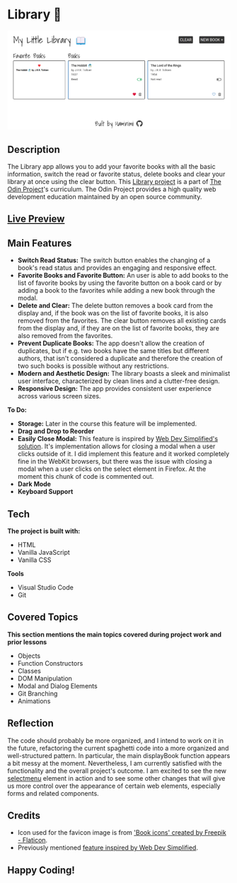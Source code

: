 # Library 📖
![Screenshot of the Library.](/screenshot.png)
## Description
The Library app allows you to add your favorite books with all the basic information, switch the read or favorite status, delete books and clear your library at once using the clear button. This [Library project](https://www.theodinproject.com/lessons/node-path-javascript-library) is a part of [The Odin Project](https://www.theodinproject.com/dashboard)'s curriculum. The Odin Project provides a high quality web development education maintained by an open source community.
## [Live Preview](https://haminimi.github.io/library/)
## Main Features
- **Switch Read Status:** The switch button enables the changing of a book's read status and provides an engaging and responsive effect.
- **Favorite Books and Favorite Button:** An user is able to add books to the list of favorite books by using the favorite button on a book card or by adding a book to the favorites while adding a new book through the modal.
- **Delete and Clear:** The delete button removes a book card from the display and, if the book was on the list of favorite books, it is also removed from the favorites. The clear button removes all existing cards from the display and, if they are on the list of favorite books, they are also removed from the favorites.
- **Prevent Duplicate Books:** The app doesn't allow the creation of duplicates, but if e.g. two books have the same titles but different authors, that isn't considered a duplicate and therefore the creation of two such books is possible without any restrictions.
- **Modern and Aesthetic Design:** The library boasts a sleek and minimalist user interface, characterized by clean lines and a clutter-free design.
- **Responsive Design:** The app provides consistent user experience across various screen sizes.

**To Do:**
- **Storage:** Later in the course this feature will be implemented.
- **Drag and Drop to Reorder**
- **Easily Close Modal:** This feature is inspired by [Web Dev Simplified's solution](https://blog.webdevsimplified.com/2023-04/html-dialog/). It's implementation allows for closing a modal when a user clicks outside of it. I did implement this feature and it worked completely fine in the WebKit browsers, but there was the issue with closing a modal when a user clicks on the select element in Firefox. At the moment this chunk of code is commented out.
- **Dark Mode**
- **Keyboard Support**
## Tech
**The project is built with:**
- HTML
- Vanilla JavaScript
- Vanilla CSS

**Tools**
- Visual Studio Code
- Git
## Covered Topics
**This section mentions the main topics covered during project work and prior lessons**
- Objects
- Function Constructors
- Classes
- DOM Manipulation
- Modal and Dialog Elements
- Git Branching
- Animations
## Reflection
The code should probably be more organized, and I intend to work on it in the future, refactoring the current spaghetti code into a more organized and well-structured pattern. In particular, the main displayBook function appears a bit messy at the moment. Nevertheless, I am currently satisfied with the functionality and the overall project's outcome. I am excited to see the new [selectmenu](https://open-ui.org/) element in action and to see some other changes that will give us more control over the appearance of certain web elements, especially forms and related components.
## Credits
- Icon used for the favicon image is from ['Book icons' created by Freepik - Flaticon](https://www.flaticon.com/free-icons/book).
- Previously mentioned [feature inspired by Web Dev Simplified](https://blog.webdevsimplified.com/2023-04/html-dialog/).
## Happy Coding!
